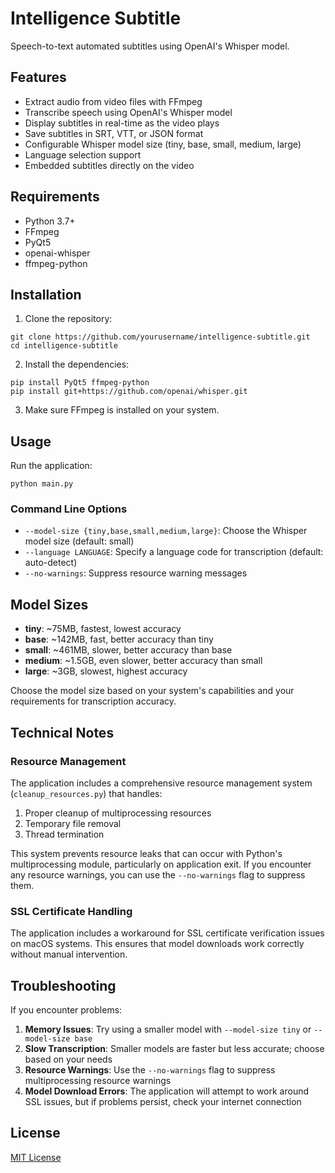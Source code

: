 # Intelligence Subtitle

Speech-to-text automated subtitles using OpenAI's Whisper model.

## Features

- Extract audio from video files with FFmpeg
- Transcribe speech using OpenAI's Whisper model
- Display subtitles in real-time as the video plays
- Save subtitles in SRT, VTT, or JSON format
- Configurable Whisper model size (tiny, base, small, medium, large)
- Language selection support
- Embedded subtitles directly on the video

## Requirements

- Python 3.7+
- FFmpeg
- PyQt5
- openai-whisper
- ffmpeg-python

## Installation

1. Clone the repository:
```
git clone https://github.com/yourusername/intelligence-subtitle.git
cd intelligence-subtitle
```

2. Install the dependencies:
```
pip install PyQt5 ffmpeg-python
pip install git+https://github.com/openai/whisper.git
```

3. Make sure FFmpeg is installed on your system.

## Usage

Run the application:

```
python main.py
```

### Command Line Options

- `--model-size {tiny,base,small,medium,large}`: Choose the Whisper model size (default: small)
- `--language LANGUAGE`: Specify a language code for transcription (default: auto-detect)
- `--no-warnings`: Suppress resource warning messages

## Model Sizes

- **tiny**: ~75MB, fastest, lowest accuracy
- **base**: ~142MB, fast, better accuracy than tiny
- **small**: ~461MB, slower, better accuracy than base
- **medium**: ~1.5GB, even slower, better accuracy than small
- **large**: ~3GB, slowest, highest accuracy

Choose the model size based on your system's capabilities and your requirements for transcription accuracy.

## Technical Notes

### Resource Management

The application includes a comprehensive resource management system (`cleanup_resources.py`) that handles:

1. Proper cleanup of multiprocessing resources
2. Temporary file removal
3. Thread termination

This system prevents resource leaks that can occur with Python's multiprocessing module, particularly on application exit. If you encounter any resource warnings, you can use the `--no-warnings` flag to suppress them.

### SSL Certificate Handling

The application includes a workaround for SSL certificate verification issues on macOS systems. This ensures that model downloads work correctly without manual intervention.

## Troubleshooting

If you encounter problems:

1. **Memory Issues**: Try using a smaller model with `--model-size tiny` or `--model-size base`
2. **Slow Transcription**: Smaller models are faster but less accurate; choose based on your needs
3. **Resource Warnings**: Use the `--no-warnings` flag to suppress multiprocessing resource warnings
4. **Model Download Errors**: The application will attempt to work around SSL issues, but if problems persist, check your internet connection

## License

[MIT License](LICENSE)